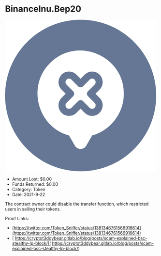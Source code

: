 # BinanceInu.Bep20
![BinanceInu.Bep20](/rektimages/BinanceInu.Bep20.png)
- Amount Lost: $0.00
- Funds Returned: $0.00
- Category: Token
- Date: 2021-9-22

The contract owner could disable the transfer function, which restricted users in selling their tokens.


Proof Links:
- [https://twitter.com/Token_Sniffer/status/1381346761566916614](https://twitter.com/Token_Sniffer/status/1381346761566916614)
- [ https://cryptot3ddybear.gitlab.io/blog/posts/scam-explained-bsc-stealthy-lp-block/]( https://cryptot3ddybear.gitlab.io/blog/posts/scam-explained-bsc-stealthy-lp-block/)


